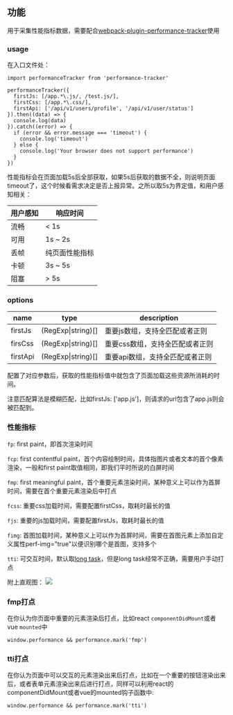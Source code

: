 ## 功能
用于采集性能指标数据，需要配合[webpack-plugin-performance-tracker](https://github.com/VikiLee/performance-tracker)使用

### usage
在入口文件处：
```
import performanceTracker from 'performance-tracker'

performanceTracker({
  firstJs: [/app.*\.js/, /test.js/],
  firstCss: [/app.*\.css/],
  firstApi: ['/api/v1/users/profile', '/api/v1/user/status']
}).then((data) => {
  console.log(data)
}).catch((error) => {
  if (error && error.message === 'timeout') {
    console.log('timeout')
  } else {
    console.log('Your browser does not support performance')
  }
})
```
性能指标会在页面加载5s后全部获取，如果5s后获取的数据不全，则说明页面timeout了，这个时候看需求决定是否上报异常。之所以取5s为界定值，和用户感知相关：

用户感知 | 响应时间
---|---
流畅 | < 1s
可用 | 1s ~ 2s
丢帧 | 纯页面性能指标
卡顿 | 3s ~ 5s
阻塞 | > 5s

### options

name | type | description
---|---|---
firstJs | (RegExp\|string)[] | 重要js数组，支持全匹配或者正则
firsCss | (RegExp\|string)[] | 重要css数组，支持全匹配或者正则
firstApi | (RegExp\|string)[] | 重要api数组，支持全匹配或者正则

配置了对应参数后，获取的性能指标值中就包含了页面加载这些资源所消耗的时间。

注意匹配算法是模糊匹配，比如firstJs: ['app.js']，则请求的url包含了app.js则会被匹配到。

### 性能指标

<code>fp</code>: first paint，即首次渲染时间  

<code>fcp</code>: first contentful paint，首个内容绘制时间，具体指图片或者文本的首个像素渲染，一般和first paint取值相同，即我们平时所说的白屏时间  

<code>fmp</code>: first meaningful paint，首个重要元素渲染时间，某种意义上可以作为首屏时间，需要在首个重要元素渲染后中打点

<code>fcss</code>: 重要css加载时间，需要配置firstCss，取耗时最长的值


<code>fjs</code>: 重要的js加载时间，需要配置firstJs，取耗时最长的值    

<code>fimg</code>:  首图加载时间，某种意义上可以作为首屏时间，需要在首图元素上添加自定义属性perf-img="true"以便识别哪个是首图，支持多个  

<code>tti</code>: 可交互时间，默认取[long task](https://w3c.github.io/longtasks/)，但是long task经常不正确，需要用户手动打点

附上直观图：
![](https://user-gold-cdn.xitu.io/2020/7/27/1738f63f9f72606c?w=1400&h=488&f=png&s=39528)

### fmp打点
在你认为你页面中重要的元素渲染后打点，比如react <code>componentDidMount</code>或者vue <code>mounted</code>中
```
window.performance && performance.mark('fmp')
```
### tti打点
在你认为页面中可以交互的元素渲染出来后打点，比如在一个重要的按钮渲染出来后，或者表单元素渲染出来后进行打点，同样可以利用react的componentDidMount或者vue的mounted钩子函数中: 
```
window.performance && performance.mark('tti')
```

